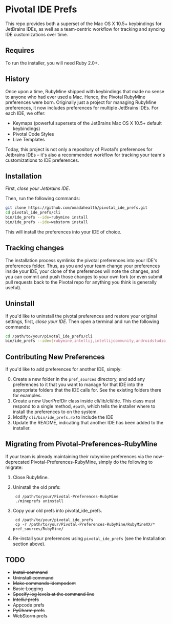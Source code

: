 # Pivotal IDE Prefs

This repo provides both a superset of the Mac OS X 10.5+ keybindings for JetBrains IDEs, as well as a team-centric workflow for tracking and syncing IDE customizations over time.

## Requires

To run the installer, you will need Ruby 2.0+.

## History

Once upon a time, RubyMine shipped with keybindings that made no sense to anyone who had ever used a Mac. Hence, the Pivotal RubyMine preferences were born. Originally just a project for managing RubyMine preferences, it now includes preferences for multiple JetBrains IDEs. For each IDE, we offer:

* Keymaps (powerful supersets of the JetBrains Mac OS X 10.5+ default keybindings)
* Pivotal Code Styles
* Live Templates

Today, this project is not only a repository of Pivotal's preferences for Jetbrains IDEs – it's also a recommended workflow for tracking your team's customizations to IDE preferences. 

## Installation ##

First, *close your Jetbrains IDE*. 

Then, run the following commands:

```sh
git clone https://github.com/omadahealth/pivotal_ide_prefs.git
cd pivotal_ide_prefs/cli
bin/ide_prefs --ide=rubymine install
bin/ide_prefs --ide=webstorm install

```

This will install the preferences into your IDE of choice. 

## Tracking changes ##

The installation process symlinks the pivotal preferences into your IDE's preferences folder. Thus, as you and 
your team change your preferences inside your IDE, your clone of the preferences will note the changes, and you can
commit and push those changes to your own fork (or even submit pull requests back to the Pivotal repo for anything
you think is generally useful).

## Uninstall ##

If you'd like to uninstall the pivotal preferences and restore your original settings, first, *close your IDE*. 
Then open a terminal and run the following commands:

```sh
cd /path/to/your/pivotal_ide_prefs/cli
bin/ide_prefs --ide=[rubymine,intellij,intellijcommunity,androidstudio,appcode,pycharm] uninstall
```

## Contributing New Preferences

If you'd like to add preferences for another IDE, simply: 

0. Create a new folder in the `pref_sources` directory, and add any preferences to it that you want to manage for that IDE into the appropriate folders that the IDE calls for. See the existing folders there for examples.
0. Create a new <IdeName>UserPrefDir class inside cli/lib/cli/ide. This class must respond to a single method, `#path`, which tells the installer where to install the preferences to on the system.
0. Modify `cli/bin/ide_prefs.rb` to include the IDE
0. Update the README, indicating that another IDE has been added to the installer. 

## Migrating from Pivotal-Preferences-RubyMine

If your team is already maintaining their rubymine preferences via the now-deprecated Pivotal-Preferences-RubyMine, simply do the following to migrate:

1. Close RubyMine.
2. Uninstall the old prefs:

        cd /path/to/your/Pivotal-Preferences-RubyMine
        ./mineprefs uninstall

3. Copy your old prefs into pivotal\_ide\_prefs. 

        cd /path/to/your/pivotal_ide_prefs
        cp -r /path/to/your/Pivotal-Preferences-RubyMine/RubyMineXX/* pref_sources/RubyMine/

4. Re-install your preferences using `pivotal_ide_prefs` (see the Installation section above).

## TODO

* ~~Install command~~
* ~~Uninstall command~~
* ~~Make commands Idempodent~~
* ~~Basic Logging~~
* ~~Specify log levels at the command line~~
* ~~IntelliJ prefs~~
* Appcode prefs
* ~~PyCharm prefs~~
* ~~WebStorm prefs~~
